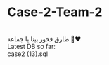 # Case-2-Team-2
</br>
طارق فخور بينا يا جماعة 🤩❤️
</br> Latest DB so far: </br>
case2 (13).sql </br>
